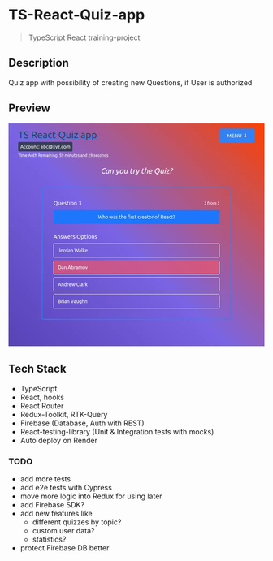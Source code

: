 # TS-React-Quiz-app

> TypeScript React training-project

## Description

Quiz app with possibility of creating new Questions, if User is authorized

## Preview

![preview-image](./preview.webp)

## Tech Stack

- TypeScript
- React, hooks
- React Router
- Redux-Toolkit, RTK-Query
- Firebase (Database, Auth with REST)
- React-testing-library (Unit & Integration tests with mocks)
- Auto deploy on Render

### TODO

- add more tests
- add e2e tests with Cypress
- move more logic into Redux for using later
- add Firebase SDK?
- add new features like
  - different quizzes by topic?
  - custom user data?
  - statistics?
- protect Firebase DB better
